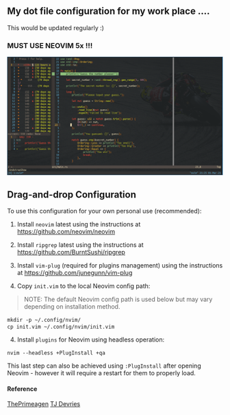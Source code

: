 ## My dot file configuration for my work place ....
This would be updated regularly :)

### MUST USE NEOVIM 5x !!!

![preview]

[preview]: https://github.com/greatMonster11/dot-file/blob/master/screen.png "TheGreatMonster11"

## Drag-and-drop Configuration

To use this configuration for your own personal use (recommended):

1. Install `neovim` latest using the instructions at https://github.com/neovim/neovim

3. Install `ripgrep` latest using the instructions at https://github.com/BurntSushi/ripgrep

4. Install `vim-plug` (required for plugins management) using the instructions at https://github.com/junegunn/vim-plug

5. Copy `init.vim` to the local Neovim config path:

> NOTE: The default Neovim config path is used below but may vary depending on installation method.

```
mkdir -p ~/.config/nvim/
cp init.vim ~/.config/nvim/init.vim
```

4. Install `plugins` for Neovim using headless operation:

```
nvim --headless +PlugInstall +qa
```

This last step can also be achieved using `:PlugInstall` after opening Neovim - however it will require a restart for them to properly load.

#### Reference
[ThePrimeagen](https://www.youtube.com/channel/UC8ENHE5xdFSwx71u3fDH5Xw "ThePrimeagen")
[TJ Devries](https://www.youtube.com/channel/UCd3dNckv1Za2coSaHGHl5aA "TJ Devries")


